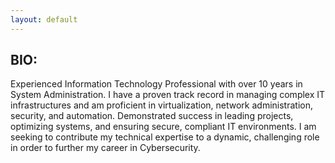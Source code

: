 ```yaml
---
layout: default
---
```


## BIO:

Experienced Information Technology Professional with over 10 years in System Administration. I have a proven track record in managing complex IT infrastructures and am proficient in virtualization, network administration, security, and automation. Demonstrated success in leading projects, optimizing systems, and ensuring secure, compliant IT environments. I am seeking to contribute my technical expertise to a dynamic, challenging role in order to further my career in Cybersecurity.


